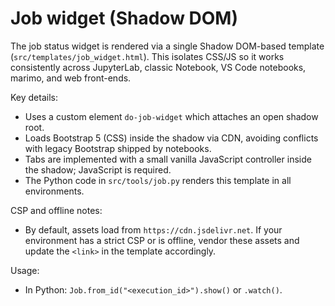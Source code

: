 # Job widget (Shadow DOM)

The job status widget is rendered via a single Shadow DOM-based template (`src/templates/job_widget.html`). This isolates CSS/JS so it works consistently across JupyterLab, classic Notebook, VS Code notebooks, marimo, and web front-ends.

Key details:

- Uses a custom element `do-job-widget` which attaches an open shadow root.
- Loads Bootstrap 5 (CSS) inside the shadow via CDN, avoiding conflicts with legacy Bootstrap shipped by notebooks.
- Tabs are implemented with a small vanilla JavaScript controller inside the shadow; JavaScript is required.
- The Python code in `src/tools/job.py` renders this template in all environments.

CSP and offline notes:

- By default, assets load from `https://cdn.jsdelivr.net`. If your environment has a strict CSP or is offline, vendor these assets and update the `<link>` in the template accordingly.

Usage:

- In Python: `Job.from_id("<execution_id>").show()` or `.watch()`.


